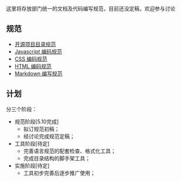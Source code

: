 这里将存放部门统一的文档及代码编写规范，目前还没定稿，欢迎参与讨论

## 规范

* [开源项目目录规范](./project.md)
* [Javascript 编码规范](./javascript.md)
* [CSS 编码规范](./css.md)
* [HTML 编码规范](./html.md)
* [Markdown 编写规范](./markdown.md)

## 计划

分三个阶段：

* 规范阶段[5.10完成]
    * 拟订规范初稿；
    * 经讨论完成规范定稿；
* 工具阶段[待定]
    * 完善语言规范的配套检查、格式化工具；
    * 完成目录结构的脚手架工具；
* 实施阶段[待定]
    * 工具初步完善后逐步推广使用；

